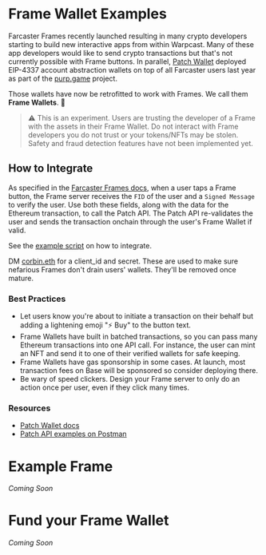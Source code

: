 # Frame Wallet Examples
Farcaster Frames recently launched resulting in many crypto developers starting to build new interactive apps from within Warpcast. Many of these app developers would like to send crypto transactions but that's not currently possible with Frame buttons. In parallel, [Patch Wallet](https://www.patchwallet.com) deployed EIP-4337 account abstraction wallets on top of all Farcaster users last year as part of the [purp.game](https://purp.game/) project.

Those wallets have now be retrofitted to work with Frames.
We call them **Frame Wallets**. 🤗

> :warning: This is an experiment. Users are trusting the developer of a Frame with the assets in their Frame Wallet. Do not interact with Frame developers you do not trust or your tokens/NFTs may be stolen. Safety and fraud detection features have not been implemented yet.

## How to Integrate
As specified in the [Farcaster Frames docs](https://warpcast.notion.site/Farcaster-Frames-4bd47fe97dc74a42a48d3a234636d8c5), when a user taps a Frame button, the Frame server receives the `FID` of the user and a `Signed Message` to verify the user. Use both these fields, along with the data for the Ethereum transaction, to call the Patch API. The Patch API re-validates the user and sends the transaction onchain through the user's Frame Wallet if valid.

See the [example script](/script.js) on how to integrate.

DM [corbin.eth](https://warpcast.com/corbin.eth) for a client_id and secret. These are used to make sure nefarious Frames don't drain users' wallets. They'll be removed once mature.

### Best Practices
* Let users know you're about to initiate a transaction on their behalf but adding a lightening emoji "⚡️ Buy" to the button text.
* Frame Wallets have built in batched transactions, so you can pass many Ethereum transactions into one API call. For instance, the user can mint an NFT and send it to one of their verified wallets for safe keeping.
* Frame Wallets have gas sponsorship in some cases. At launch, most transaction fees on Base will be sponsored so consider deploying there.
* Be wary of speed clickers. Design your Frame server to only do an action once per user, even if they click many times.

### Resources ###
* [Patch Wallet docs](https://docs.patchwallet.com)
* [Patch API examples on Postman](https://www.postman.com/paymagic/workspace/public-patch-wallet-api/request/18898142-b0389956-8221-46c7-be17-121c6ab038f4)

# Example Frame
_Coming Soon_

# Fund your Frame Wallet
_Coming Soon_
